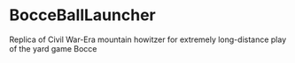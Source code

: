 # BocceBallLauncher
Replica of Civil War-Era mountain howitzer for extremely long-distance play of the yard game Bocce

